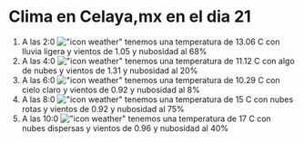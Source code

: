 # Clima en Celaya,mx en el dia 21

1. A las 2:0 !["icon weather"](http://openweathermap.org/img/w/10n.png) tenemos una temperatura de 13.06 C con lluvia ligera y  vientos de 1.05 y nubosidad al 68%
1. A las 4:0 !["icon weather"](http://openweathermap.org/img/w/02n.png) tenemos una temperatura de 11.12 C con algo de nubes y  vientos de 1.31 y nubosidad al 20%
1. A las 6:0 !["icon weather"](http://openweathermap.org/img/w/02n.png) tenemos una temperatura de 10.29 C con cielo claro y  vientos de 0.92 y nubosidad al 8%
1. A las 8:0 !["icon weather"](http://openweathermap.org/img/w/04n.png) tenemos una temperatura de 15 C con nubes rotas y  vientos de 0.92 y nubosidad al 75%
1. A las 10:0 !["icon weather"](http://openweathermap.org/img/w/03d.png) tenemos una temperatura de 17 C con nubes dispersas y  vientos de 0.96 y nubosidad al 40%
